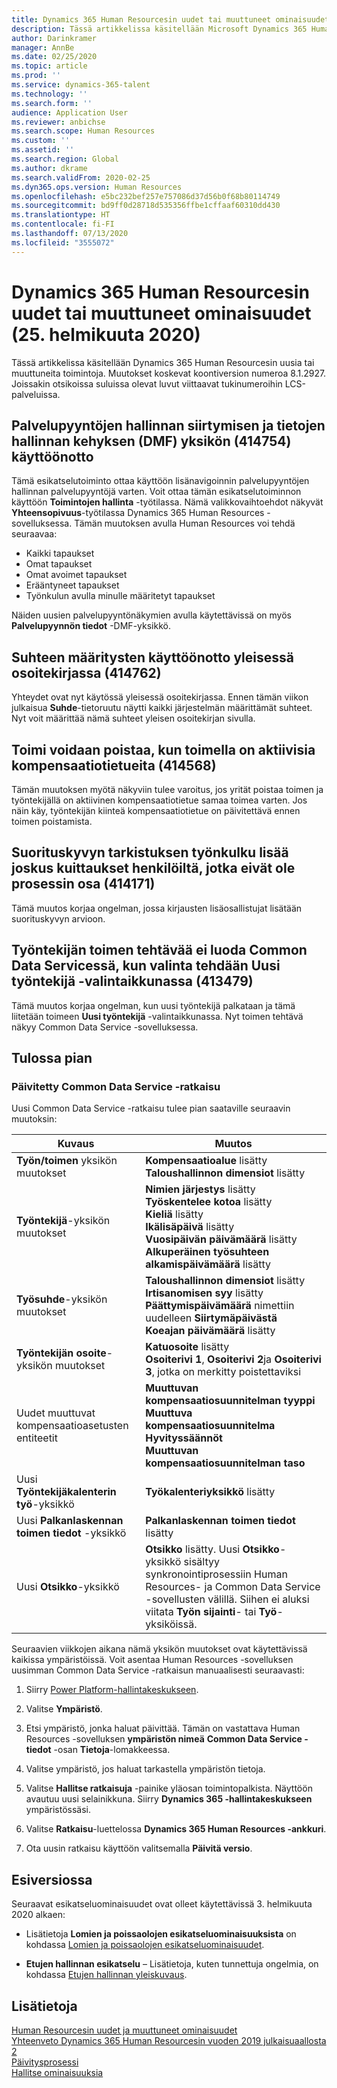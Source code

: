 ```yaml
---
title: Dynamics 365 Human Resourcesin uudet tai muuttuneet ominaisuudet (25. helmikuuta 2020)
description: Tässä artikkelissa käsitellään Microsoft Dynamics 365 Human Resourcesin uusia tai muuttuneita toimintoja.
author: Darinkramer
manager: AnnBe
ms.date: 02/25/2020
ms.topic: article
ms.prod: ''
ms.service: dynamics-365-talent
ms.technology: ''
ms.search.form: ''
audience: Application User
ms.reviewer: anbichse
ms.search.scope: Human Resources
ms.custom: ''
ms.assetid: ''
ms.search.region: Global
ms.author: dkrame
ms.search.validFrom: 2020-02-25
ms.dyn365.ops.version: Human Resources
ms.openlocfilehash: e5bc232bef257e757086d37d56b0f68b80114749
ms.sourcegitcommit: bd9ff0d28718d535356ffbe1cffaaf60310dd430
ms.translationtype: HT
ms.contentlocale: fi-FI
ms.lasthandoff: 07/13/2020
ms.locfileid: "3555072"
---
```

# <a name="whats-new-or-changed-in-dynamics-365-human-resources-february-25-2020"></a>Dynamics 365 Human Resourcesin uudet tai muuttuneet ominaisuudet (25. helmikuuta 2020)

Tässä artikkelissa käsitellään Dynamics 365 Human Resourcesin uusia tai muuttuneita toimintoja. Muutokset koskevat koontiversion numeroa 8.1.2927. Joissakin otsikoissa suluissa olevat luvut viittaavat tukinumeroihin LCS-palveluissa.

## <a name="enable-case-management-navigation-and-data-management-framework-dmf-entity-414754"></a>Palvelupyyntöjen hallinnan siirtymisen ja tietojen hallinnan kehyksen (DMF) yksikön (414754) käyttöönotto

Tämä esikatselutoiminto ottaa käyttöön lisänavigoinnin palvelupyyntöjen hallinnan palvelupyyntöjä varten. Voit ottaa tämän esikatselutoiminnon käyttöön **Toimintojen hallinta** -työtilassa. Nämä valikkovaihtoehdot näkyvät **Yhteensopivuus**-työtilassa  Dynamics 365 Human Resources -sovelluksessa. Tämän muutoksen avulla Human Resources voi tehdä seuraavaa:

- Kaikki tapaukset
- Omat tapaukset
- Omat avoimet tapaukset
- Erääntyneet tapaukset
- Työnkulun avulla minulle määritetyt tapaukset

Näiden uusien palvelupyyntönäkymien avulla käytettävissä on myös **Palvelupyynnön tiedot** -DMF-yksikkö.

## <a name="enable-relationship-definitions-in-global-address-bbook-414762"></a>Suhteen määritysten käyttöönotto yleisessä osoitekirjassa (414762)

Yhteydet ovat nyt käytössä yleisessä osoitekirjassa. Ennen tämän viikon julkaisua **Suhde**-tietoruutu näytti kaikki järjestelmän määrittämät suhteet. Nyt voit määrittää nämä suhteet yleisen osoitekirjan sivulla.

## <a name="a-position-can-be-removed-when-active-compensation-records-exist-for-the-position-414568"></a>Toimi voidaan poistaa, kun toimella on aktiivisia kompensaatiotietueita (414568)

Tämän muutoksen myötä näkyviin tulee varoitus, jos yrität poistaa toimen ja työntekijällä on aktiivinen kompensaatiotietue samaa toimea varten. Jos näin käy, työntekijän kiinteä kompensaatiotietue on päivitettävä ennen toimen poistamista.

## <a name="performance-review-workflow-occasionally-adds-sign-offs-from-people-who-are-not-part-of-the-process-414171"></a>Suorituskyvyn tarkistuksen työnkulku lisää joskus kuittaukset henkilöiltä, jotka eivät ole prosessin osa (414171)

Tämä muutos korjaa ongelman, jossa kirjausten lisäosallistujat lisätään suorituskyvyn arvioon.

## <a name="worker-position-assignment-not-created-in-common-data-service-when-selected-on-the-new-worker-dialog-413479"></a>Työntekijän toimen tehtävää ei luoda Common Data Servicessä, kun valinta tehdään Uusi työntekijä -valintaikkunassa (413479)

Tämä muutos korjaa ongelman, kun uusi työntekijä palkataan ja tämä liitetään toimeen **Uusi työntekijä** -valintaikkunassa. Nyt toimen tehtävä näkyy Common Data Service -sovelluksessa.

## <a name="coming-soon"></a>Tulossa pian

### <a name="updated-common-data-service-solution"></a>Päivitetty Common Data Service -ratkaisu

Uusi Common Data Service -ratkaisu tulee pian saataville seuraavin muutoksin:

| Kuvaus | Muutos |
| ----------------------------------------- | --- |
| **Työn/toimen** yksikön muutokset | **Kompensaatioalue** lisätty</br>**Taloushallinnon dimensiot** lisätty |
| **Työntekijä**-yksikön muutokset | **Nimien järjestys** lisätty</br>**Työskentelee kotoa** lisätty</br>**Kieliä** lisätty</br>**Ikälisäpäivä** lisätty</br>**Vuosipäivän päivämäärä** lisätty</br>**Alkuperäinen työsuhteen alkamispäivämäärä** lisätty |
| **Työsuhde**-yksikön muutokset | **Taloushallinnon dimensiot** lisätty</br>**Irtisanomisen syy** lisätty</br>**Päättymispäivämäärä** nimettiin uudelleen **Siirtymäpäivästä**</br>**Koeajan päivämäärä** lisätty |
| **Työntekijän osoite**-yksikön muutokset | **Katuosoite** lisätty</br>**Osoiterivi 1**, **Osoiterivi 2**ja **Osoiterivi 3**, jotka on merkitty poistettaviksi |
| Uudet muuttuvat kompensaatioasetusten entiteetit | **Muuttuvan kompensaatiosuunnitelman tyyppi**</br>**Muuttuva kompensaatiosuunnitelma**</br>**Hyvityssäännöt**</br>**Muuttuvan kompensaatiosuunnitelman taso** |
| Uusi **Työntekijäkalenterin työ**-yksikkö | **Työkalenteriyksikkö** lisätty |
| Uusi **Palkanlaskennan toimen tiedot** -yksikkö | **Palkanlaskennan toimen tiedot** lisätty |
| Uusi **Otsikko**-yksikkö | **Otsikko** lisätty. Uusi **Otsikko**-yksikkö sisältyy synkronointiprosessiin Human Resources- ja Common Data Service -sovellusten välillä. Siihen ei aluksi viitata **Työn sijainti**- tai **Työ**-yksiköissä. |

Seuraavien viikkojen aikana nämä yksikön muutokset ovat käytettävissä kaikissa ympäristöissä. Voit asentaa Human Resources -sovelluksen uusimman Common Data Service -ratkaisun manuaalisesti seuraavasti:

1.  Siirry [Power Platform-hallintakeskukseen](https://admin.powerplatform.microsoft.com).

2.  Valitse **Ympäristö**.

3.  Etsi ympäristö, jonka haluat päivittää. Tämän on vastattava Human Resources -sovelluksen **ympäristön nimeä** **Common Data Service -tiedot** -osan **Tietoja**-lomakkeessa.

4.  Valitse ympäristö, jos haluat tarkastella ympäristön tietoja.

5.  Valitse **Hallitse ratkaisuja** -painike yläosan toimintopalkista. Näyttöön avautuu uusi selainikkuna. Siirry **Dynamics 365 -hallintakeskukseen** ympäristössäsi.

6.  Valitse **Ratkaisu**-luettelossa **Dynamics 365 Human Resources -ankkuri**.

7.  Ota uusin ratkaisu käyttöön valitsemalla **Päivitä versio**.

## <a name="in-preview"></a>Esiversiossa

Seuraavat esikatseluominaisuudet ovat olleet käytettävissä 3. helmikuuta 2020 alkaen:

- Lisätietoja **Lomien ja poissaolojen esikatseluominaisuuksista** on kohdassa [Lomien ja poissaolojen esikatseluominaisuudet](hr-leave-and-absence-overview.md?leave-and-absence-preview-features).

- **Etujen hallinnan esikatselu** – Lisätietoja, kuten tunnettuja ongelmia, on kohdassa [Etujen hallinnan yleiskuvaus](hr-benefits-management-overview.md).

## <a name="see-also"></a>Lisätietoja

[Human Resourcesin uudet ja muuttuneet ominaisuudet](hr-admin-whats-new.md)</br>
[Yhteenveto Dynamics 365 Human Resourcesin vuoden 2019 julkaisuaallosta 2](https://docs.microsoft.com/dynamics365-release-plan/2019wave2/dynamics365-human-resources/)</br>
[Päivitysprosessi](hr-admin-setup-update-process.md)</br>
[Hallitse ominaisuuksia](hr-admin-manage-features.md)